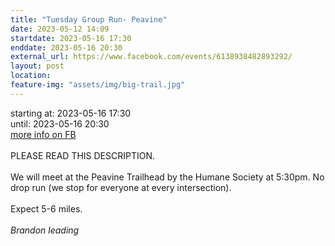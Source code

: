 ```yaml
---
title: "Tuesday Group Run- Peavine"
date: 2023-05-12 14:09
startdate: 2023-05-16 17:30
enddate: 2023-05-16 20:30
external_url: https://www.facebook.com/events/6138938482893292/
layout: post
location: 
feature-img: "assets/img/big-trail.jpg"
---
```


starting at: 2023-05-16 17:30<br>until: 2023-05-16 20:30<br><a href="https://www.facebook.com/events/6138938482893292/">more info on FB</a><br><br>PLEASE READ THIS DESCRIPTION. <br>
  <br>
  We will meet at the Peavine Trailhead by the Humane Society at 5&#58;30pm. No drop run (we stop for everyone at every intersection). <br>
  <br>
  Expect 5-6 miles.<br>
  <br>
  *Brandon leading*<br>
  <br>
  <br>
  <br>
  <br>
  <br>
  
